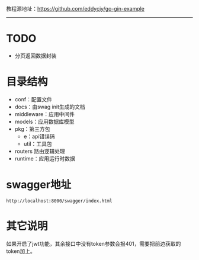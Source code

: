 教程源地址：https://github.com/eddycjy/go-gin-example

---

# TODO

- 分页返回数据封装

# 目录结构

- conf：配置文件
- docs：由swag init生成的文档
- middleware：应用中间件
- models：应用数据库模型
- pkg：第三方包
    - e：api错误码
    - util：工具包
- routers 路由逻辑处理
- runtime：应用运行时数据

# swagger地址

`http://localhost:8000/swagger/index.html`

# 其它说明

如果开启了jwt功能，其余接口中没有token参数会报401，需要把前边获取的token加上。